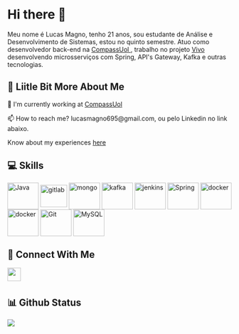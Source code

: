 # Hi there 👋

Meu nome é Lucas Magno, tenho 21 anos, sou estudante de Análise e Desenvolvimento de Sistemas, estou no quinto semestre. Atuo como desenvolvedor back-end na <a href="https://compass.uol/en/home/" target="_blank"> CompassUol </a>, trabalho no projeto <a href="https://www.vivo.com.br/para-voce?genParam=ctrm" target="_blank"> Vivo </a> desenvolvendo microsserviços com Spring, API's Gateway, Kafka e outras tecnologias.


## 💫 Liitle Bit More About Me
<p>🔭 I'm currently working at <a href="https://compass.uol/en/home/" target="_blank"> CompassUol </a></p>
<p>📫 How to reach me? lucasmagno695@gmail.com, ou pelo Linkedin no link abaixo.</p>
<p>Know about my experiences <a href="https://www.linkedin.com/in/lucas-magno-454aa8204/">here</a></p>

## 💻 Skills
<p>
<img align="center" alt="Java" height="60" width="70" src="https://cdn.jsdelivr.net/gh/devicons/devicon/icons/java/java-original-wordmark.svg">
<img align="center" alt="gitlab" height="50" width="60" src="https://cdn.jsdelivr.net/gh/devicons/devicon/icons/gitlab/gitlab-original-wordmark.svg">
<img align="center" alt="mongo" height="60" width="70" src="https://cdn.jsdelivr.net/gh/devicons/devicon/icons/mongodb/mongodb-original-wordmark.svg">
<img align="center" alt="kafka" height="60" width="70" src="https://cdn.jsdelivr.net/gh/devicons/devicon/icons/apachekafka/apachekafka-original-wordmark.svg">
<img align="center" alt="jenkins" height="60" width="70" src="https://cdn.jsdelivr.net/gh/devicons/devicon/icons/jenkins/jenkins-original.svg">
<img align="center" alt="Spring" height="60" width="70" src="https://cdn.jsdelivr.net/gh/devicons/devicon/icons/spring/spring-original-wordmark.svg">
<img align="center" alt="docker" height="60" width="70" src="https://cdn.jsdelivr.net/gh/devicons/devicon/icons/docker/docker-original-wordmark.svg">
<img align="center" alt="docker" height="60" width="70" src="https://cdn.jsdelivr.net/gh/devicons/devicon/icons/kubernetes/kubernetes-plain-wordmark.svg"> 
<img align="center" alt="Git" height="60" width="70" src="https://cdn.jsdelivr.net/gh/devicons/devicon/icons/git/git-original-wordmark.svg">
<img align="center" alt="MySQL" height="60" width="70" src="https://cdn.jsdelivr.net/gh/devicons/devicon/icons/mysql/mysql-original-wordmark.svg" >
</p>
          

## 👥 Connect With Me
<p>
<a href="https://www.linkedin.com/in/lucas-magno-454aa8204/"><img src="https://img.shields.io/badge/linkedin-%230077B5.svg?style=for-the-badge&logo=linkedin&logoColor=white" style="margin-bottom: 4px;" height="30px" target="_blank"></a>
</p>

## 📊 Github Status

<p><img src="https://github-readme-stats.vercel.app/api/top-langs/?username=lucasmgn&layout=compact"><p>
